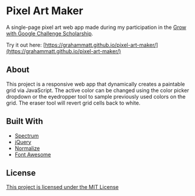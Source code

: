 # Pixel Art Maker
A single-page pixel art web app made during my participation in the [Grow with Google Challenge Scholarship](https://www.udacity.com/grow-with-google).

Try it out here: [https://grahammatt.github.io/pixel-art-maker/](https://grahammatt.github.io/pixel-art-maker/)

## About
This project is a responsive web app that dynamically creates a paintable grid via JavaScript. The active color can be changed using the color picker dropdown or the eyedropper tool to sample previously used colors on the grid. The eraser tool will revert grid cells back to white.



## Built With
- [Spectrum](https://github.com/bgrins/spectrum)
- [jQuery](https://jquery.com/)
- [Normalize](https://necolas.github.io/normalize.css/)
- [Font Awesome](https://fontawesome.com/)

## License
[This project is licensed under the MIT License](LICENSE)

